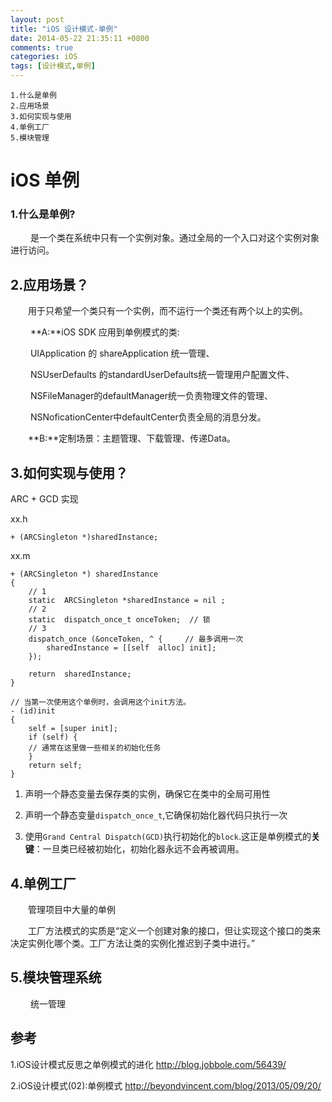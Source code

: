 ```yaml
---
layout: post
title: "iOS 设计模式-单例"
date: 2014-05-22 21:35:11 +0800
comments: true
categories: iOS
tags: [设计模式,单例]
---
```

	1.什么是单例
	2.应用场景
	3.如何实现与使用
	4.单例工厂
	5.模块管理
	
<!--more-->
# iOS 单例

### 1.什么是单例?

　　 是一个类在系统中只有一个实例对象。通过全局的一个入口对这个实例对象进行访问。

## 2.应用场景？  

　　用于只希望一个类只有一个实例，而不运行一个类还有两个以上的实例。

　　 **A:**iOS SDK 应用到单例模式的类:

　　 UIApplication 的 shareApplication 统一管理、  

　　 NSUserDefaults 的standardUserDefaults统一管理用户配置文件、  

　　 NSFileManager的defaultManager统一负责物理文件的管理、    

　　 NSNoficationCenter中defaultCenter负责全局的消息分发。  

　　**B:**定制场景：主题管理、下载管理、传递Data。

## 3.如何实现与使用？

ARC + GCD 实现 

xx.h

	+ (ARCSingleton *)sharedInstance;
xx.m

	+ (ARCSingleton *) sharedInstance
	{
		// 1
		static  ARCSingleton *sharedInstance = nil ;
		// 2
		static  dispatch_once_t onceToken;  // 锁
	 	// 3
		dispatch_once (&onceToken, ^ {     // 最多调用一次
			sharedInstance = [[self  alloc] init];
		});
		
		return  sharedInstance;
	}

	// 当第一次使用这个单例时，会调用这个init方法。
	- (id)init
	{
    	self = [super init];
    	if (self) {
        // 通常在这里做一些相关的初始化任务
    	}
		return self;
	}

1. 声明一个静态变量去保存类的实例，确保它在类中的全局可用性

2. 声明一个静态变量`dispatch_once_t`,它确保初始化器代码只执行一次

3. 使用`Grand Central Dispatch(GCD)`执行初始化的`block`.这正是单例模式的**关键**：一旦类已经被初始化，初始化器永远不会再被调用。

## 4.单例工厂  

　　管理项目中大量的单例  

　　工厂方法模式的实质是“定义一个创建对象的接口，但让实现这个接口的类来决定实例化哪个类。工厂方法让类的实例化推迟到子类中进行。”

## 5.模块管理系统

　　 统一管理


## 参考

1.iOS设计模式反思之单例模式的进化 http://blog.jobbole.com/56439/

2.iOS设计模式(02):单例模式 http://beyondvincent.com/blog/2013/05/09/20/